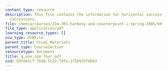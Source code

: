 ```yaml
---
content_type: resource
description: This file contains the information for horizontal successions, and vertical
  successions.
file: /media/courses/21m-301-harmony-and-counterpoint-i-spring-2005/b9fd42cf7bd85c3279fe1f5b935f6bb3_q_one_spe_four.pdf
file_type: application/pdf
learning_resource_types: []
ocw_type: OCWFile
parent_title: Study Materials
parent_type: CourseSection
resourcetype: Document
title: q_one_spe_four.pdf
uid: b9fd42cf-7bd8-5c32-79fe-1f5b935f6bb3
---
```

